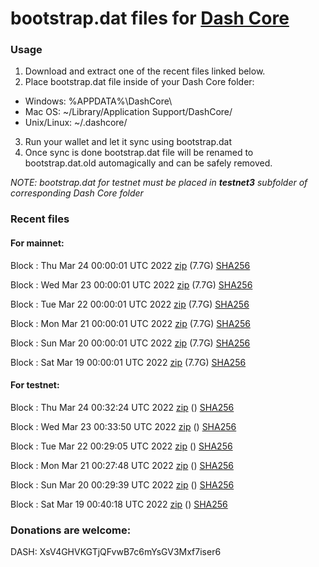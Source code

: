 # bootstrap.dat files for [Dash Core](https://github.com/dashpay/dash)

### Usage

1. Download and extract one of the recent files linked below.
2. Place bootstrap.dat file inside of your Dash Core folder:
 - Windows: %APPDATA%\DashCore\
 - Mac OS: ~/Library/Application Support/DashCore/
 - Unix/Linux: ~/.dashcore/
3. Run your wallet and let it sync using bootstrap.dat
4. Once sync is done bootstrap.dat file will be renamed to bootstrap.dat.old automagically and can be safely removed.

_NOTE: bootstrap.dat for testnet must be placed in **testnet3** subfolder of corresponding Dash Core folder_

### Recent files

#### For mainnet:

Block [](https://insight.dash.org/insight/block/): Thu Mar 24 00:00:01 UTC 2022 [zip](https://dash-bootstrap.ams3.digitaloceanspaces.com/mainnet/2022-03-24/bootstrap.dat.zip) (7.7G) [SHA256](https://dash-bootstrap.ams3.digitaloceanspaces.com/mainnet/2022-03-24/sha256.txt)

Block [](https://insight.dash.org/insight/block/): Wed Mar 23 00:00:01 UTC 2022 [zip](https://dash-bootstrap.ams3.digitaloceanspaces.com/mainnet/2022-03-23/bootstrap.dat.zip) (7.7G) [SHA256](https://dash-bootstrap.ams3.digitaloceanspaces.com/mainnet/2022-03-23/sha256.txt)

Block [](https://insight.dash.org/insight/block/): Tue Mar 22 00:00:01 UTC 2022 [zip](https://dash-bootstrap.ams3.digitaloceanspaces.com/mainnet/2022-03-22/bootstrap.dat.zip) (7.7G) [SHA256](https://dash-bootstrap.ams3.digitaloceanspaces.com/mainnet/2022-03-22/sha256.txt)

Block [](https://insight.dash.org/insight/block/): Mon Mar 21 00:00:01 UTC 2022 [zip](https://dash-bootstrap.ams3.digitaloceanspaces.com/mainnet/2022-03-21/bootstrap.dat.zip) (7.7G) [SHA256](https://dash-bootstrap.ams3.digitaloceanspaces.com/mainnet/2022-03-21/sha256.txt)

Block [](https://insight.dash.org/insight/block/): Sun Mar 20 00:00:01 UTC 2022 [zip](https://dash-bootstrap.ams3.digitaloceanspaces.com/mainnet/2022-03-20/bootstrap.dat.zip) (7.7G) [SHA256](https://dash-bootstrap.ams3.digitaloceanspaces.com/mainnet/2022-03-20/sha256.txt)

Block [](https://insight.dash.org/insight/block/): Sat Mar 19 00:00:01 UTC 2022 [zip](https://dash-bootstrap.ams3.digitaloceanspaces.com/mainnet/2022-03-19/bootstrap.dat.zip) (7.7G) [SHA256](https://dash-bootstrap.ams3.digitaloceanspaces.com/mainnet/2022-03-19/sha256.txt)


#### For testnet:

Block [](https://testnet-insight.dashevo.org/insight/block/): Thu Mar 24 00:32:24 UTC 2022 [zip](https://dash-bootstrap.ams3.digitaloceanspaces.com/testnet/2022-03-24/bootstrap.dat.zip) () [SHA256](https://dash-bootstrap.ams3.digitaloceanspaces.com/testnet/2022-03-24/sha256.txt)

Block [](https://testnet-insight.dashevo.org/insight/block/): Wed Mar 23 00:33:50 UTC 2022 [zip](https://dash-bootstrap.ams3.digitaloceanspaces.com/testnet/2022-03-23/bootstrap.dat.zip) () [SHA256](https://dash-bootstrap.ams3.digitaloceanspaces.com/testnet/2022-03-23/sha256.txt)

Block [](https://testnet-insight.dashevo.org/insight/block/): Tue Mar 22 00:29:05 UTC 2022 [zip](https://dash-bootstrap.ams3.digitaloceanspaces.com/testnet/2022-03-22/bootstrap.dat.zip) () [SHA256](https://dash-bootstrap.ams3.digitaloceanspaces.com/testnet/2022-03-22/sha256.txt)

Block [](https://testnet-insight.dashevo.org/insight/block/): Mon Mar 21 00:27:48 UTC 2022 [zip](https://dash-bootstrap.ams3.digitaloceanspaces.com/testnet/2022-03-21/bootstrap.dat.zip) () [SHA256](https://dash-bootstrap.ams3.digitaloceanspaces.com/testnet/2022-03-21/sha256.txt)

Block [](https://testnet-insight.dashevo.org/insight/block/): Sun Mar 20 00:29:39 UTC 2022 [zip](https://dash-bootstrap.ams3.digitaloceanspaces.com/testnet/2022-03-20/bootstrap.dat.zip) () [SHA256](https://dash-bootstrap.ams3.digitaloceanspaces.com/testnet/2022-03-20/sha256.txt)

Block [](https://testnet-insight.dashevo.org/insight/block/): Sat Mar 19 00:40:18 UTC 2022 [zip](https://dash-bootstrap.ams3.digitaloceanspaces.com/testnet/2022-03-19/bootstrap.dat.zip) () [SHA256](https://dash-bootstrap.ams3.digitaloceanspaces.com/testnet/2022-03-19/sha256.txt)


### Donations are welcome:

DASH: XsV4GHVKGTjQFvwB7c6mYsGV3Mxf7iser6
